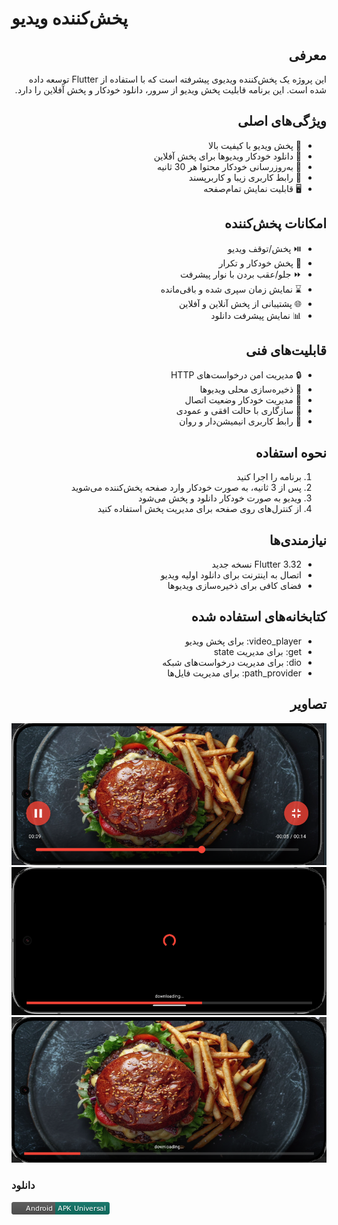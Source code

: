 # پخش‌کننده ویدیو

<div dir="rtl">

## معرفی

این پروژه یک پخش‌کننده ویدیوی پیشرفته است که با استفاده از Flutter توسعه داده شده است. این برنامه قابلیت پخش ویدیو از سرور، دانلود خودکار و پخش آفلاین را دارد.

## ویژگی‌های اصلی

- 🎥 پخش ویدیو با کیفیت بالا
- 💾 دانلود خودکار ویدیوها برای پخش آفلاین
- 🔄 به‌روزرسانی خودکار محتوا هر 30 ثانیه
- 📱 رابط کاربری زیبا و کاربرپسند
- 🖥️ قابلیت نمایش تمام‌صفحه

## امکانات پخش‌کننده

- ⏯️ پخش/توقف ویدیو
- 🔄 پخش خودکار و تکرار
- ⏩ جلو/عقب بردن با نوار پیشرفت
- ⌛ نمایش زمان سپری شده و باقی‌مانده
- 🌐 پشتیبانی از پخش آنلاین و آفلاین
- 📊 نمایش پیشرفت دانلود

## قابلیت‌های فنی

- 🔒 مدیریت امن درخواست‌های HTTP
- 💽 ذخیره‌سازی محلی ویدیوها
- 🔄 مدیریت خودکار وضعیت اتصال
- 📱 سازگاری با حالت افقی و عمودی
- 🎨 رابط کاربری انیمیشن‌دار و روان

## نحوه استفاده

1. برنامه را اجرا کنید
2. پس از 3 ثانیه، به صورت خودکار وارد صفحه پخش‌کننده می‌شوید
3. ویدیو به صورت خودکار دانلود و پخش می‌شود
4. از کنترل‌های روی صفحه برای مدیریت پخش استفاده کنید

## نیازمندی‌ها

- Flutter 3.32 نسخه جدید
- اتصال به اینترنت برای دانلود اولیه ویدیو
- فضای کافی برای ذخیره‌سازی ویدیوها

## کتابخانه‌های استفاده شده

- video_player: برای پخش ویدیو
- get: برای مدیریت state
- dio: برای مدیریت درخواست‌های شبکه
- path_provider: برای مدیریت فایل‌ها

## تصاویر

![صفحه پخش](readme/image/play.png)
![دانلود](readme/image/download.png)
![پخش در حال انجام](readme/image/playdown.png)

</div>

### **دانلود**
![دانلود](readme/image/apk.png)